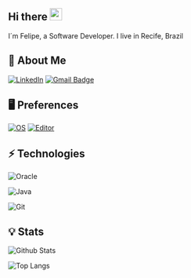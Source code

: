 ## Hi there <img src="https://media.giphy.com/media/hvRJCLFzcasrR4ia7z/giphy.gif" width="25px"></a>

I´m Felipe, a Software Developer. I live in Recife, Brazil

## 🙂 About Me
[![LinkedIn](https://img.shields.io/badge/LinkedIn-informational?style=flat&logo=linkedin&logoColor=white)](https://www.linkedin.com/in/felipe-alcantara-queiroz/)
[![Gmail Badge](https://img.shields.io/badge/-Email-c14438?style=flat&logo=Gmail&logoColor=white&link=mailto:felipe.de.a.queiroz@gmail.com)](mailto:felipe.de.a.queiroz@gmail.com)

## 🖥️ Preferences
[![OS](https://img.shields.io/badge/OS-Windows-informational?style=flat&logo=windows&logoColor=white)](https://www.microsoft.com/pt-br/windows)
[![Editor](https://img.shields.io/badge/Editor-Eclipse-purple?style=flat&logo=eclipse&logoColor=white)](https://code.visualstudio.com/)

## ⚡ Technologies
![Oracle](https://img.shields.io/badge/Database-Oracle-red?style=flat&logo=Oracle)

![Java](https://img.shields.io/badge/Language-Java-9eadc0?style=flat&logo=java)

![Git](https://img.shields.io/badge/Versioning-Git-orange?style=flat&logo=git)


## 💡 Stats
![Github Stats](https://github-readme-stats.vercel.app/api?username=felipe-a-queiroz&count_private=true&show_icons=true&include_all_commits=true)

![Top Langs](https://github-readme-stats.vercel.app/api/top-langs/?username=felipe-a-queiroz&hide=TeX&layout=compact)
